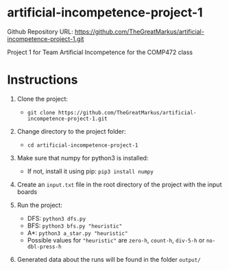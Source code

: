 # artificial-incompetence-project-1

Github Repository URL: https://github.com/TheGreatMarkus/artificial-incompetence-project-1.git

Project 1 for Team Artificial Incompetence for the COMP472 class

# Instructions

1. Clone the project:
    * `git clone https://github.com/TheGreatMarkus/artificial-incompetence-project-1.git`

2. Change directory to the project folder:
    * `cd artificial-incompetence-project-1`
    
3. Make sure that numpy for python3 is installed:
    * If not, install it using pip: `pip3 install numpy`

4. Create an `input.txt` file in the root directory of the project with the input boards

5. Run the project:
    * DFS: `python3 dfs.py`
    * BFS: `python3 bfs.py "heuristic"`
    * A*: `python3 a_star.py "heuristic"`
    * Possible values for `"heuristic"` are `zero-h`, `count-h`, `div-5-h` or `no-dbl-press-h`

6. Generated data about the runs will be found in the folder `output/`
